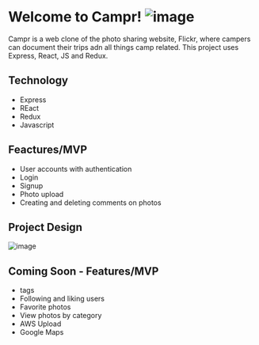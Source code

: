 # Welcome to Campr! ![image](https://user-images.githubusercontent.com/78452452/122808185-64483500-d281-11eb-9e36-ecdca4bacb31.png)

Campr is a web clone of the photo sharing website, Flickr, where campers can document their trips adn all things camp related. This project uses Express, React, JS and Redux.

## Technology
  - Express
  - REact
  - Redux
  - Javascript

## Feactures/MVP
  - User accounts with authentication
  - Login
  - Signup
  - Photo upload
  - Creating and deleting comments on photos


## Project Design
![image](https://user-images.githubusercontent.com/78452452/122804242-812e3980-d27c-11eb-9e73-f68d6851a915.png)




## Coming Soon - Features/MVP 
  - tags
  - Following and liking users
  - Favorite photos
  - View photos by category
  - AWS Upload
  - Google Maps

